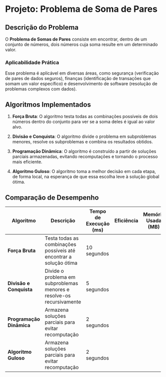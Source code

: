 # Projeto: Problema de Soma de Pares

## Descrição do Problema

O **Problema de Somas de Pares** consiste em encontrar, dentro de um conjunto de números, dois números cuja soma resulte em um determinado valor.

### Aplicabilidade Prática
Esse problema é aplicável em diversas áreas, como segurança (verificação de pares de dados seguros), finanças (identificação de transações que somam um valor específico) e desenvolvimento de software (resolução de problemas complexos com dados).

## Algoritmos Implementados

1. **Força Bruta**: O algoritmo testa todas as combinações possíveis de dois números dentro do conjunto para ver se a soma deles é igual ao valor alvo.
   
2. **Divisão e Conquista**: O algoritmo divide o problema em subproblemas menores, resolve os subproblemas e combina os resultados obtidos.
   
3. **Programação Dinâmica**: O algoritmo é construído a partir de soluções parciais armazenadas, evitando recomputações e tornando o processo mais eficiente.

4. **Algoritmo Guloso**: O algoritmo toma a melhor decisão em cada etapa, de forma local, na esperança de que essa escolha leve à solução global ótima.


## Comparação de Desempenho

| Algoritmo               | Descrição                                                         | Tempo de Execução (ms)| Eficiência |Memória Usada (MB) | Observações |
|-------------------------|-------------------------------------------------------------------|-----------------------|------------|-------------------|-------------|
| **Força Bruta**          | Testa todas as combinações possíveis até encontrar a solução ótima | 10 segundos         |            |                   |             |
| **Divisão e Conquista**  | Divide o problema em subproblemas menores e resolve-os recursivamente | 5 segundos       |            |                   |             |
| **Programação Dinâmica** | Armazena soluções parciais para evitar recomputação               | 2 segundos           |            |                   |             |
| **Algoritmo Guloso**     | Armazena soluções parciais para evitar recomputação               | 2 segundos           |            |                   |             |
